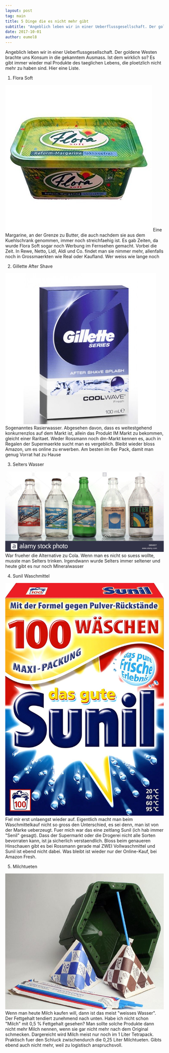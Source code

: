 ```yaml
---
layout: post
tag: main
title: 5 Dinge die es nicht mehr gibt
subtitle: "Angeblich leben wir in einer Ueberflussgesellschaft. Der goldene Westen brachte uns Konsum in die gekanntem Ausmass. Ist dem wirklich so? Es gibt immer wieder mal Produkte des taeglichen Lebens, die ploetzlich nicht mehr zu haben sind. Hier eine Liste."
date: 2017-10-01
author: eumel8
---
```


Angeblich leben wir in einer Ueberflussgesellschaft. Der goldene Westen brachte uns Konsum in die gekanntem Ausmass. Ist dem wirklich so? Es gibt immer wieder mal Produkte des taeglichen Lebens, die ploetzlich nicht mehr zu haben sind. Hier eine Liste.


1. Flora Soft

<img src="/images/quick-uploads/p600/51yuwxh2jil._sx466_.jpg" />
Eine Margarine, an der Grenze zu Butter, die auch nachdem sie aus dem Kuehlschrank genommen, immer noch streichfaehig ist. Es gab Zeiten, da wurde Flora Soft sogar noch Werbung im Fernsehen gemacht. Vorbei die Zeit. In Rewe, Netto, Lidl, Aldi und Co. findet man sie nimmer mehr, allenfalls noch in Grossmaerkten wie Real oder Kaufland. Wer weiss wie lange noch

2. Gillette After Shave

<img src="/images/quick-uploads/p600/gillette_aftershave_splash_cool_wave.jpg" />
Sogenanntes Rasierwasser. Abgesehen davon, dass es weitestgehend konkurrenzlos auf dem Markt ist, allein das Produkt IM Markt zu bekommen, gleicht einer Raritaet. Weder Rossmann noch dm-Markt kennen es, auch in Regalen der Supermaerkte sucht man es vergeblich. Bleibt wieder bloss Amazon, um es online zu erwerben. Am besten im 6er Pack, damit man genug Vorrat hat zu Hause

3. Selters Wasser

<img src="/images/quick-uploads/p600/selters.jpg" />
War frueher die Alternative zu Cola. Wenn man es nicht so suess wollte, musste man Selters trinken. Irgendwann wurde Selters immer seltener und heute gibt es nur noch MIneralwasser

4. Sunil Waschmittel

<img src="/images/quick-uploads/p600/81_pjrug4ol._sl1500_.jpg" />
Fiel mir erst unlaengst wieder auf. Eigentlich macht man beim Waschmittelkauf nicht so gross den Unterschied, es sei denn, man ist von der Marke ueberzeugt. Fuer mich war das eine zeitlang Sunil (ich hab immer "Senil" gesagt). Dass der Supermarkt oder die Drogerei nicht alle Sorten bevorraten kann, ist ja sicherlich verstaendlich. Bloss beim genaueren Hinschauen gibt es bei Rossmann gerade mal ZWEI Vollwaschmittel und Sunil ist ebend nicht dabei. Was bleibt ist wieder nur der Online-Kauf, bei Amazon Fresh.

5. Milchtueten

<img src="/images/quick-uploads/p600/post-176-1311781054.jpg" />
Wenn man heute Milch kaufen will, dann ist das meist "weisses Wasser". Der Fettgehalt tendiert zunehmend nach unten. Habe ich nicht schon "Milch" mit 0,5 % Fettgehalt gesehen? Man sollte solche Produkte dann nicht mehr Milch nennen, wenn sie gar nicht mehr nach dem Original schmecken. Dargereicht wird Milch meist nur noch im 1 Liter Tetrapack. Praktisch fuer den Schluck zwischendurch die 0,25 Liter Milchtueten. Gibts ebend auch nicht mehr, weil zu logistisch anspruchsvoll.

